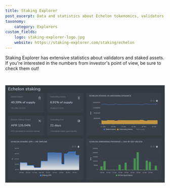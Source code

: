 ```yaml
---
title: Staking Explorer
post_excerpt: Data and statistics about Echelon tokenomics, validators and staked assets
taxonomy:
    category: Explorers
custom_fields:
    logo: staking-explorer-logo.jpg
    website: https://staking-explorer.com/staking/echelon
---
```

Staking Explorer has extensive statistics about validators and staked assets. If you're interested in the numbers from investor's point of view, be sure to check them out!

&nbsp;

[![Staking Explorer](/_images/staking-explorer-pic1.png "Staking Explorer")](https://staking-explorer.com/staking/echelon)
